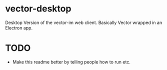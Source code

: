 # vector-desktop
Desktop Version of the vector-im web client. Basically Vector wrapped in an Electron app.

# TODO
 * Make this readme better by telling people how to run etc.
